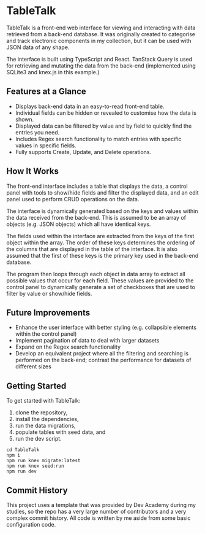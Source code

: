 # TableTalk

TableTalk is a front-end web interface for viewing and interacting with data retrieved from a back-end database. It was originally created to categorise and track electronic components in my collection, but it can be used with JSON data of any shape.

The interface is built using TypeScript and React. TanStack Query is used for retrieving and mutating the data from the back-end (implemented using SQLite3 and knex.js in this example.)

## Features at a Glance

- Displays back-end data in an easy-to-read front-end table.
- Individual fields can be hidden or revealed to customise how the data is shown.
- Displayed data can be filtered by value and by field to quickly find the entries you need.
- Includes Regex search functionality to match entries with specific values in specific fields.
- Fully supports Create, Update, and Delete operations.

## How It Works

The front-end interface includes a table that displays the data, a control panel with tools to show/hide fields and filter the displayed data, and an edit panel used to perform CRUD operations on the data. 

The interface is dynamically generated based on the keys and values within the data received from the back-end. This is assumed to be an array of objects (e.g. JSON objects) which all have identical keys. 

The fields used within the interface are extracted from the keys of the first object within the array. The order of these keys determines the ordering of the columns that are displayed in the table of the interface. It is also assumed that the first of these keys is the primary key used in the back-end database. 

The program then loops through each object in data array to extract all possible values that occur for each field. These values are provided to the control panel to dynamically generate a set of checkboxes that are used to filter by value or show/hide fields. 

## Future Improvements

- Enhance the user interface with better styling (e.g. collapsible elements within the control panel)
- Implement pagination of data to deal with larger datasets
- Expand on the Regex search functionality
- Develop an equivalent project where all the filtering and searching is performed on the back-end; contrast the performance for datasets of different sizes

## Getting Started

To get started with TableTalk:

1. clone the repository,
2. install the dependencies,
3. run the data migrations,
4. populate tables with seed data, and
5. run the dev script.

```
cd TableTalk
npm i
npm run knex migrate:latest
npm run knex seed:run
npm run dev
```

## Commit History

This project uses a template that was provided by Dev Academy during my studies, so the repo has a very large number of contributors and a very complex commit history. All code is written by me aside from some basic configuration code.

